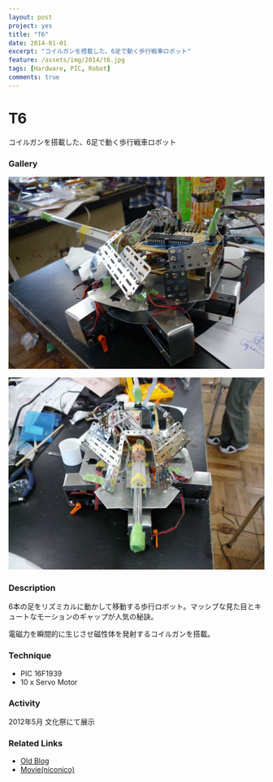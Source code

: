 ```yaml
---
layout: post
project: yes
title: "T6"
date: 2014-01-01
excerpt: "コイルガンを搭載した、6足で動く歩行戦車ロボット"
feature: /assets/img/2014/t6.jpg
tags: [Hardware, PIC, Robot]
comments: true
---
```



# T6

コイルガンを搭載した、6足で動く歩行戦車ロボット

### Gallery

  ![](/assets/img/2014/t6.jpg)
  
  ![](/assets/img/2014/t62.jpg)

### Description

  6本の足をリズミカルに動かして移動する歩行ロボット。マッシブな見た目とキュートなモーションのギャップが人気の秘訣。

  電磁力を瞬間的に生じさせ磁性体を発射するコイルガンを搭載。

### Technique

  * PIC 16F1939
  * 10 x Servo Motor
  
### Activity

  2012年5月 文化祭にて展示

### Related Links

  * [Old Blog](http://sparks-row.blogspot.jp/2012/04/blog-post.html)
  * [Movie(niconico)](http://www.nicovideo.jp/watch/sm17568642)